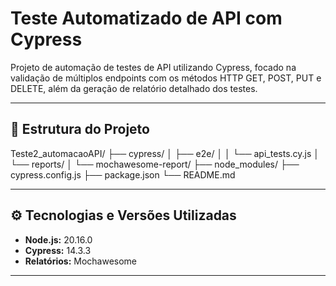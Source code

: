 # Teste Automatizado de API com Cypress

Projeto de automação de testes de API utilizando Cypress, focado na validação de múltiplos endpoints com os métodos HTTP GET, POST, PUT e DELETE, além da geração de relatório detalhado dos testes.

---

## 📁 Estrutura do Projeto

Teste2_automacaoAPI/
├── cypress/
│ ├── e2e/
│ │ └── api_tests.cy.js
│ └── reports/
│ └── mochawesome-report/
├── node_modules/
├── cypress.config.js
├── package.json
└── README.md


---

## ⚙️ Tecnologias e Versões Utilizadas

- **Node.js:** 20.16.0
- **Cypress:** 14.3.3
- **Relatórios:** Mochawesome

---


